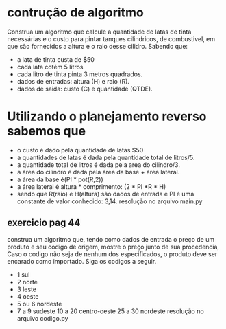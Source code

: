 # contrução de algoritmo
Construa um algoritmo que calcule a quantidade de latas de tinta necessárias e o custo para pintar tanques cilindricos, de combustivel, em que são fornecidos a altura  e o raio desse cilidro. Sabendo que:
- a lata de tinta custa de $50
- cada lata cotém 5 litros
- cada litro de tinta pinta 3 metros quadrados.
- dados de entradas: altura (H) e raio (R).
- dados de saida: custo (C) e quantidade (QTDE).
# Utilizando o planejamento reverso sabemos que
- o custo é dado pela quantidade de latas $50
- a quantidades de latas é dada pela quantidade total de litros/5.
- a quantidade total de litros é dada pela area do cilindro/3.
- a área do cilindro é dada pela área da base + área lateral.
- a área da base é(PI * pot(R,2))
- a área lateral é altura * comprimento: (2 * PI *R * H)
- sendo que R(raio) e H(altura) são dados de entrada e PI é uma constante de valor conhecido: 3,14. 
resolução no arquivo main.py
## exercicio pag 44
construa um algoritmo que, tendo como dados de entrada o preço de um produto e seu codigo de origem, mostre o preço junto de sua procedencia, Caso o codigo não seja de nenhum dos especificados, o produto deve ser encarado como importado. Siga os codigos a seguir.
- 1 sul
- 2 norte
- 3 leste
- 4 oeste
- 5 ou 6 nordeste
- 7 a 9 sudeste
10 a 20 centro-oeste
25 a 30 nordeste
resolução no arquivo codigo.py
